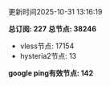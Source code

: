更新时间2025-10-31 13:16:19

**总订阅: 227**
**总节点: 38246**
- vless节点: 17154
- hysteria2节点: 13

**google ping有效节点: 142**
